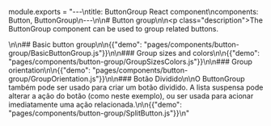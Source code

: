 module.exports = "---\ntitle: ButtonGroup React component\ncomponents: Button, ButtonGroup\n---\n\n# Button group\n\n<p class=\"description\">The ButtonGroup component can be used to group related buttons.</p>\n\n## Basic button group\n\n{{\"demo\": \"pages/components/button-group/BasicButtonGroup.js\"}}\n\n### Group sizes and colors\n\n{{\"demo\": \"pages/components/button-group/GroupSizesColors.js\"}}\n\n### Group orientation\n\n{{\"demo\": \"pages/components/button-group/GroupOrientation.js\"}}\n\n### Botão Dividido\n\nO ButtonGroup também pode ser usado para criar um botão dividido. A lista suspensa pode alterar a ação do botão (como neste exemplo), ou ser usada para acionar imediatamente uma ação relacionada.\n\n{{\"demo\": \"pages/components/button-group/SplitButton.js\"}}\n"